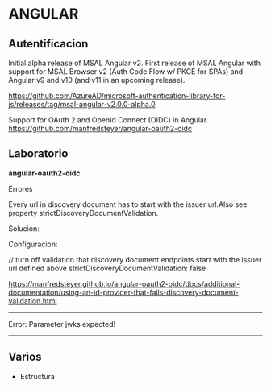 # ANGULAR
 
## Autentificacion




Initial alpha release of MSAL Angular v2. First release of MSAL Angular with support for MSAL Browser v2 (Auth Code Flow w/ PKCE for SPAs) and Angular v9 and v10 (and v11 in an upcoming release).

https://github.com/AzureAD/microsoft-authentication-library-for-js/releases/tag/msal-angular-v2.0.0-alpha.0

Support for OAuth 2 and OpenId Connect (OIDC) in Angular.  
https://github.com/manfredsteyer/angular-oauth2-oidc



## Laboratorio


**angular-oauth2-oidc**

Errores

Every url in discovery document has to start with the issuer url.Also see property strictDiscoveryDocumentValidation.

Solucion:

Configuracion:

// turn off validation that discovery document endpoints start with the issuer url defined above
strictDiscoveryDocumentValidation: false

https://manfredsteyer.github.io/angular-oauth2-oidc/docs/additional-documentation/using-an-id-provider-that-fails-discovery-document-validation.html


------------------------
Error:
Parameter jwks expected!




------------------


## Varios

- Estructura 
 
